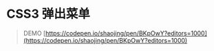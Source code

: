 # CSS3 弹出菜单

> DEMO
> [https://codepen.io/shaojing/pen/BKpOwY?editors=1000](https://codepen.io/shaojing/pen/BKpOwY?editors=1000)
